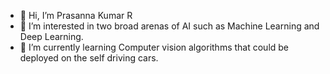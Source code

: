 - 👋 Hi, I’m Prasanna Kumar R
- 👀 I’m interested in two broad arenas of AI such as Machine Learning and Deep Learning.  
- 🌱 I’m currently learning Computer vision algorithms that could be deployed on the self driving cars.
<!---
PrasannaKumar29/PrasannaKumar29 is a ✨ special ✨ repository because its `README.md` (this file) appears on your GitHub profile.
You can click the Preview link to take a look at your changes.
--->
